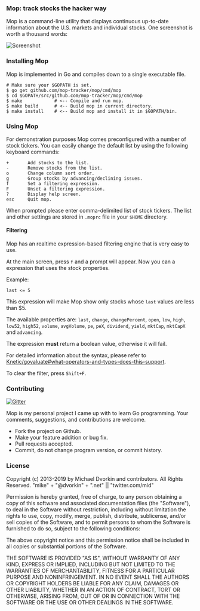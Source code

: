 ### Mop: track stocks the hacker way ###

Mop is a command-line utility that displays continuous up-to-date
information about the U.S. markets and individual stocks. One
screenshot is worth a thousand words:

![Screenshot](https://raw.githubusercontent.com/mop-tracker/mop/master/doc/screenshot.png "Mop Screenshot")

### Installing Mop ###
Mop is implemented in Go and compiles down to a single executable file.

    # Make sure your $GOPATH is set.
    $ go get github.com/mop-tracker/mop/cmd/mop
    $ cd $GOPATH/src/github.com/mop-tracker/mop/cmd/mop
    $ make            # <-- Compile and run mop.
    $ make build      # <-- Build mop in current directory.
    $ make install    # <-- Build mop and install it in $GOPATH/bin.


### Using Mop ###
For demonstration purposes Mop comes preconfigured with a number of
stock tickers. You can easily change the default list by using the
following keyboard commands:

    +       Add stocks to the list.
    -       Remove stocks from the list.
    o       Change column sort order.
    g       Group stocks by advancing/declining issues.
    f       Set a filtering expression.
    F       Unset a filtering expression.
    ?       Display help screen.
    esc     Quit mop.

When prompted please enter comma-delimited list of stock tickers. The
list and other settings are stored in ``.moprc`` file in your ``$HOME``
directory.

#### Filtering
Mop has an realtime expression-based filtering engine that is very easy to use.

At the main screen, press `f` and a prompt will appear. Now you can
a expression that uses the stock properties.

Example:

```last <= 5```

This expression will make Mop show only stocks whose `last` values are less than $5.

The available properties are: `last`, `change`, `changePercent`, `open`, `low`, `high`, `low52`, `high52`, `volume`, `avgVolume`, `pe`, `peX`, `dividend`, `yield`, `mktCap`, `mktCapX` and `advancing`.

The expression **must** return a boolean value, otherwise it will fail.

For detailed information about the syntax, please refer to [Knetic/govaluate#what-operators-and-types-does-this-support](https://github.com/Knetic/govaluate#what-operators-and-types-does-this-support).

To clear the filter, press `Shift+F`.

### Contributing ###

[![Gitter](https://badges.gitter.im/Join%20Chat.svg)](https://gitter.im/michaeldv/mop?utm_source=badge&utm_medium=badge&utm_campaign=pr-badge&utm_content=badge)

Mop is my personal project I came up with to learn Go programming. Your
comments, suggestions, and contributions are welcome.

* Fork the project on Github.
* Make your feature addition or bug fix.
* Pull requests accepted.
* Commit, do not change program version, or commit history.


### License ###
Copyright (c) 2013-2019 by Michael Dvorkin and contributors. All Rights Reserved.
"mike" + "@dvorkin" + ".net" || "twitter.com/mid"

Permission is hereby granted, free of charge, to any person obtaining
a copy of this software and associated documentation files (the
"Software"), to deal in the Software without restriction, including
without limitation the rights to use, copy, modify, merge, publish,
distribute, sublicense, and/or sell copies of the Software, and to
permit persons to whom the Software is furnished to do so, subject to
the following conditions:

The above copyright notice and this permission notice shall be
included in all copies or substantial portions of the Software.

THE SOFTWARE IS PROVIDED "AS IS", WITHOUT WARRANTY OF ANY KIND,
EXPRESS OR IMPLIED, INCLUDING BUT NOT LIMITED TO THE WARRANTIES OF
MERCHANTABILITY, FITNESS FOR A PARTICULAR PURPOSE AND
NONINFRINGEMENT. IN NO EVENT SHALL THE AUTHORS OR COPYRIGHT HOLDERS BE
LIABLE FOR ANY CLAIM, DAMAGES OR OTHER LIABILITY, WHETHER IN AN ACTION
OF CONTRACT, TORT OR OTHERWISE, ARISING FROM, OUT OF OR IN CONNECTION
WITH THE SOFTWARE OR THE USE OR OTHER DEALINGS IN THE SOFTWARE.
